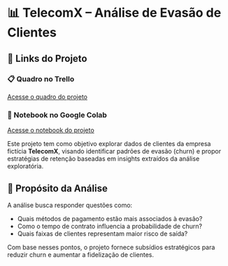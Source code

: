 # 📊 TelecomX – Análise de Evasão de Clientes

## 🔗 Links do Projeto

### 📋 Quadro no Trello
[Acesse o quadro do projeto](https://trello.com/b/zzPBkZ1f/telecomxbr)

### 📓 Notebook no Google Colab
[Acesse o notebook do projeto](https://colab.research.google.com/drive/1Bz8qurOvj6uW-ZugIxlzRD3OsYcCBk2z?usp=sharing)

Este projeto tem como objetivo explorar dados de clientes da empresa fictícia **TelecomX**, visando identificar padrões de evasão (churn) e propor estratégias de retenção baseadas em insights extraídos da análise exploratória.

## 🎯 Propósito da Análise

A análise busca responder questões como:

- Quais métodos de pagamento estão mais associados à evasão?
- Como o tempo de contrato influencia a probabilidade de churn?
- Quais faixas de clientes representam maior risco de saída?

Com base nesses pontos, o projeto fornece subsídios estratégicos para reduzir churn e aumentar a fidelização de clientes.

